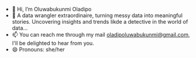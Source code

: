 - 👋 Hi, I’m Oluwabukunmi Oladipo
- 👀 A data wrangler extraordinaire, turning messy data into meaningful stories. Uncovering insights and trends likde a detective in the world of data...
- 📫 You can reach me through my mail oladipoluwabukunmi@gmail.com, I'll be delighted to hear from you.
- 😄 Pronouns: she/her
<!---
the-kunmi/the-kunmi is a ✨ special ✨ repository because its `README.md` (this file) appears on your GitHub profile.
You can click the Preview link to take a look at your changes.
--->
